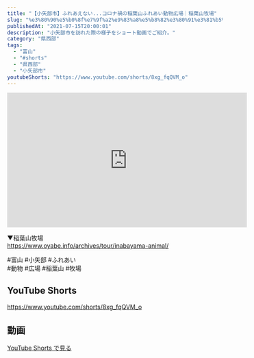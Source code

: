 ```yaml
---
title: "【小矢部市】ふれあえない...コロナ禍の稲葉山ふれあい動物広場｜稲葉山牧場"
slug: "%e3%80%90%e5%b0%8f%e7%9f%a2%e9%83%a8%e5%b8%82%e3%80%91%e3%81%b5%e3%82%8c%e3%81%82%e3%81%88%e3%81%aa%e3%81%84-%e3%82%b3%e3%83%ad%e3%83%8a%e7%a6%8d%e3%81%ae%e7%a8%b2%e8%91%89%e5%b1%b1%e3%81%b5"
publishedAt: "2021-07-15T20:00:01"
description: "小矢部市を訪れた際の様子をショート動画でご紹介。"
category: "県西部"
tags: 
  - "富山"
  - "#shorts"
  - "県西部"
  - "小矢部市"
youtubeShorts: "https://www.youtube.com/shorts/8xg_fqQVM_o"
---
```


<iframe width="560" height="315" src="https://www.youtube.com/embed/a8aI_ISzW8k" frameborder="0" allowfullscreen></iframe>

▼稲葉山牧場<br />
https://www.oyabe.info/archives/tour/inabayama-animal/

#富山 #小矢部 #ふれあい<br />
#動物 #広場 #稲葉山 #牧場

## YouTube Shorts

https://www.youtube.com/shorts/8xg_fqQVM_o

## 動画

[YouTube Shorts で見る](https://www.youtube.com/shorts/8xg_fqQVM_o)

